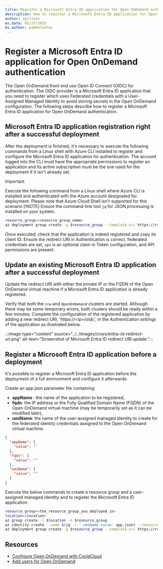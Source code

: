 ```yaml
---
title: Register a Microsoft Entra ID application for Open OnDemand authentication
description: How to register a Microsoft Entra ID application for Open OnDemand authentication
author: xpillons
ms.date: 05/27/2025
ms.author: padmalathas
---
```


# Register a Microsoft Entra ID application for Open OnDemand authentication
The Open OnDemand front end use Open ID Connect (OIDC) for authentication. The OIDC provider is a Microsoft Entra ID application that you need to register which uses Federated credentials with a User-Assigned Managed Identity to avoid storing secrets in the Open OnDemand configuration. The following steps describe how to register a Microsoft Entra ID application for Open OnDemand authentication.

## Microsoft Entra ID application registration right after a successful deployment
After the deployment is finished, it's necessary to execute the following commands from a Linux shell with Azure CLI installed to register and configure the Microsoft Entra ID application for authentication. The account logged into the CLI must have the appropriate permissions to register an application and its active subscription must be the one used for the deployment if it isn't already set.

> [!IMPORTANT]
> Execute the following command from a Linux shell where Azure CLI is installed and authenticated with the Azure account designated for deployment. Please note that Azure Cloud Shell isn't supported for this scenario
> [!NOTE]
> Ensure the command-line tool `jq` for JSON processing is installed on your system.

```bash
resource_group=<resource_group_name>
az deployment group create -g $resource_group --template-uri https://raw.githubusercontent.com/Azure/cyclecloud-slurm-workspace/refs/heads/main/bicep/ood/oodEntraApp.json --parameters "$(az deployment group show -g $resource_group -n pid-d5d2708b-a4ef-42c0-a89b-b8bd6dd6d29b-partnercenter --query properties.outputs | jq '.oodManualRegistration.value | with_entries(.value |= {value: .})')"
```

Once executed, check that the application is indeed registered and copy its client ID. 
Ensure the redirect URI in Authentication is correct, federated credentials are set, `upn` is an optional claim in Token configuration, and API permissions are present.

## Update an existing Microsoft Entra ID application after a successful deployment
Update the redirect URI with either the private IP or the FQDN of the Open OnDemand virtual machine if a Microsoft Entra ID application is already registered.

Verify that both the `ccw` and `OpenOnDemand` clusters are started. Although there may be some temporary errors, both clusters should be ready within a few minutes. 
Complete the configuration of the registered application by adding a new redirect URI, 'https://\<ip\>/oidc', in the Authentication settings of the application as illustrated below.

:::image type="content" source="../../images/ccws/entra-id-redirect-uri.png" alt-text="Screenshot of Microsoft Entra ID redirect URI update.":::

## Register a Microsoft Entra ID application before a deployment
It's possible to register a Microsoft Entra ID application before the deployment of a full environment and configure it afterwards. 

Create an  app.json parameter file containing:
- **appName** : the name of the application to be registered,
- **fqdn**: the IP address or the Fully Qualified Domain Name (FQDN) of the Open OnDemand virtual machine (may be temporarily set as it can be modified later),
- **umiName**: the name of the user-assigned managed identity to create for the federated identity credentials assigned to the Open OnDemand virtual machine.

```json
{
  "appName": {
    "value": ""
  },
  "fqdn": {
    "value": ""
  },
  "umiName": {
    "value": ""
  }
}
```

Execute the below commands to create a resource group and a user-assigned managed identity and to register the Microsoft Entra ID application.
```bash
resource_group=<the_resource_group_you_deployed_in>
location=<location>
az group create -l $location -n $resource_group
az identity create --name $(jq -r '.umiName.value' app.json) --resource-group $resource_group --location $location
az deployment group create -g $resource_group --template-uri https://raw.githubusercontent.com/Azure/cyclecloud-slurm-workspace/refs/heads/main/bicep/ood/oodEntraApp.json --parameters @app.json
```

## Resources
* [Configure Open OnDemand with CycleCloud](./configure-open-ondemand.md)
* [Add users for Open OnDemand](./open-ondemand-add-users.md)
